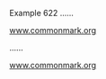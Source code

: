 Example 622
......

www.commonmark.org

......

<p><a href="http://www.commonmark.org">www.commonmark.org</a></p>

